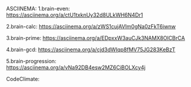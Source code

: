 ASCIINEMA:
1.brain-even:
  https://asciinema.org/a/ctU1txknUy32d8ULkWH6N4Dr1
  
2.brain-calc:
  https://asciinema.org/a/zWS1cujAVIm0gNa0zFkT6iwnw
  
3.brain-prime:
  https://asciinema.org/a/EDpxxW3auCJk3NAMX8OlCBrCA
  
4.brain-gcd:
  https://asciinema.org/a/cjd3dWIqp8fMV75JG283KeBzT
 
5.brain-progression:
  https://asciinema.org/a/vNa92DB4esw2MZ6CiBOLXcy4j

CodeClimate:
